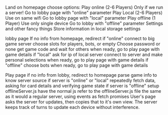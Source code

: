 Land on homepage
	choose options:
		Play online (2-6 Players)
			Only if we run a server!
			Go to lobby page with "online" parameter
		Play Local (2-6 Players)
			Use on same wifi
			Go to lobby page with "local" parameter
		Play offline (1 Player)
			Use only single device
			Go to lobby with "offline" parameter
	Settings and other fancy things
	Store information in local storage settings

lobby page
	If no info from homepage, redirect
	if "online"
		connect to big game server
		choose slots for players, bots, or empty
		Choose password or none
		get game code and wait for others
		when ready, go to play page with game details
	if "local"
		ask for ip of local server
		connect to server and make personal selections
		when ready, go to play page with game details
	if "offline"
		choose bots
		when ready, go to play page with game details
	

Play page
	if no info from lobby, redirect to homepage
	parse game info to know server source
	if server is "online" or "local"
		repeatedly fetch data, asking for card details and verifying game state
	if server is "offline"
		setup offlineServer.js
		have the normal js refer to the offlineServer.js file the same as it would a regular server, using events as fetch promises
	User's page asks the server for updates, then copies that to it's own view. The server keeps track of turns to update each device without interference. 